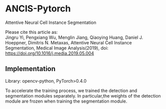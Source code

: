 # ANCIS-Pytorch
Attentive Neural Cell Instance Segmentation

Please  cite  this  article  as:  
Jingru Yi,  Pengxiang Wu,  Menglin Jiang,  Qiaoying Huang, Daniel J. Hoeppner, Dimitris N. Metaxas, Attentive Neural Cell Instance Segmentation, Medical Image Analysis(2019), 
doi: https://doi.org/10.1016/j.media.2019.05.004
 

## Implementation
Library: opencv-python, PyTorch>0.4.0

To accelerate the training process, we trained the detection and segmentation modules separately.  In particular,the weights of the detection module are frozen when training the segmentation module.